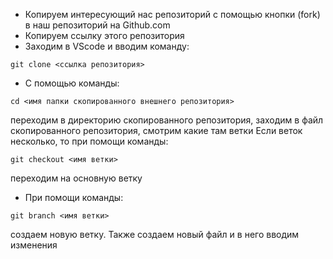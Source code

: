* Копируем интересующий нас репозиторий с помощью кнопки (fork) в наш 
репозиторий на Github.com
* Копируем ссылку этого репозитория
* Заходим в VScode и вводим команду:
```
git clone <ссылка репозитория>
```
* С помощью команды:
```
cd <имя папки скопированного внешнего репозитория>
```
переходим в директорию скопированного репозитория,
заходим в файл скопированного репозитория, смотрим какие там ветки
Если веток несколько, то при помощи команды:
```
git checkout <имя ветки> 
```
переходим на основную ветку

* При помощи команды:
```
git branch <имя ветки>
```
создаем новую ветку. Также создаем новый файл и в него вводим изменения

